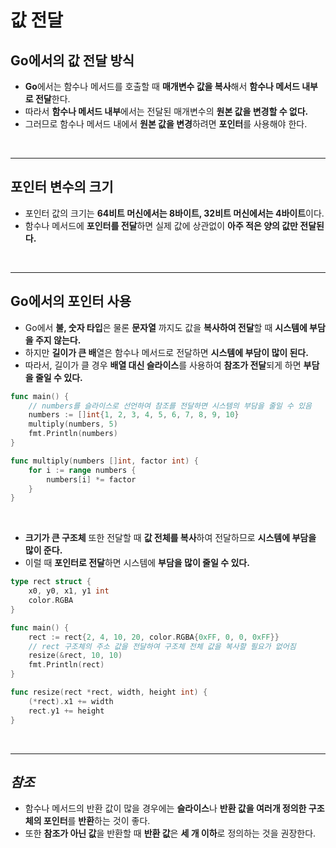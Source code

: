 # **값 전달**
## **Go에서의 값 전달 방식**
- **Go**에서는 함수나 메서드를 호출할 때 **매개변수 값을 복사**해서 **함수나 메서드 내부로 전달**한다.
- 따라서 **함수나 메서드 내부**에서는 전달된 매개변수의 **원본 값을 변경할 수 없다.**
- 그러므로 함수나 메서드 내에서 **원본 값을 변경**하려면 **포인터**를 사용해야 한다.

<br>

---
## **포인터 변수의 크기**
- 포인터 값의 크기는 **64비트 머신에서는 8바이트, 32비트 머신에서는 4바이트**이다.
- 함수나 메서드에 **포인터를 전달**하면 실제 값에 상관없이 **아주 적은 양의 값만 전달된다.**

<br>

---
## **Go에서의 포인터 사용**
- Go에서 **불, 숫자 타입**은 물론 **문자열** 까지도 값을 **복사하여 전달**할 때 **시스템에 부담을 주지 않는다.**
- 하지만 **길이가 큰 배**열은 함수나 메서드로 전달하면 **시스템에 부담이 많이 된다.**
- 따라서, 길이가 클 경우 **배열 대신 슬라이스**를 사용하여 **참조가 전달**되게 하면 **부담을 줄일 수 있다.**
~~~go
func main() {
    // numbers를 슬라이스로 선언하여 참조를 전달하면 시스템의 부담을 줄일 수 있음
    numbers := []int{1, 2, 3, 4, 5, 6, 7, 8, 9, 10}
    multiply(numbers, 5)
    fmt.Println(numbers)
}

func multiply(numbers []int, factor int) {
    for i := range numbers {
        numbers[i] *= factor
    }
}
~~~

<br>

- **크기가 큰 구조체** 또한 전달할 때 **값 전체를 복사**하여 전달하므로 **시스템에 부담을 많이 준다.**
- 이럴 때 **포인터로 전달**하면 시스템에 **부담을 많이 줄일 수 있다.**
~~~go
type rect struct {
    x0, y0, x1, y1 int
    color.RGBA
}

func main() {
    rect := rect{2, 4, 10, 20, color.RGBA{0xFF, 0, 0, 0xFF}}
    // rect 구조체의 주소 값을 전달하여 구조체 전체 값을 복사할 필요가 없어짐
    resize(&rect, 10, 10)
    fmt.Println(rect)
}

func resize(rect *rect, width, height int) {
    (*rect).x1 += width
    rect.y1 += height
}
~~~

<br>

---
## *참조*
- 함수나 메서드의 반환 값이 많을 경우에는 **슬라이스**나 **반환 값을 여러개 정의한 구조체의 포인터**를 **반환**하는 것이 좋다.
- 또한 **참조가 아닌 값**을 반환할 때 **반환 값**은 **세 개 이하**로 정의하는 것을 권장한다.